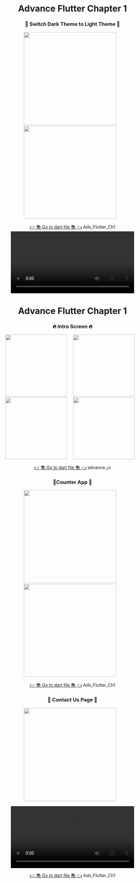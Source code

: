 <h1 align="center">Advance Flutter Chapter 1</h1>

<h3 align="center">📱 Switch Dark Theme to Light Theme 📱</h3>
<p align="center">
  <img src='https://github.com/Rajputniraj6983/advflutterch1/assets/143181391/38d8ef2d-9ec4-49c5-a093-3eaa4fff32a9' width = 300>&nbsp;&nbsp;&nbsp;&nbsp;
  <img src='https://github.com/Rajputniraj6983/advflutterch1/assets/143181391/158e0b90-35ec-401e-90d2-3a6abd18563a' width = 300>&nbsp;&nbsp;&nbsp;&nbsp;

  <div align="center">
    <a href="https://github.com/Rajputniraj6983/advflutterch1/tree/master/lib">👉 📚 Go to dart file 📚 👈</a>
    Adv_Flutter_Ch1

<video src="https://github.com/Rajputniraj6983/advflutterch1/assets/143181391/ce031093-fe28-4b98-a714-5a7d13972479" width="400">
  </div>
</p>

<h1 align="center">Advance Flutter Chapter 1</h1>

 <h3 align="center">🔥 Intro Screen 🔥</h3>
<p align="center">
  <img src='https://github.com/Rajputniraj6983/advance_ui/assets/143181391/d9363b20-20fb-4e96-9d5e-d3fbb1085774' width = 200>&nbsp;&nbsp;&nbsp;&nbsp;
  <img src='https://github.com/Rajputniraj6983/advance_ui/assets/143181391/c402cc88-2386-43ff-8cbb-294cc2e9f262' width = 200>&nbsp;&nbsp;&nbsp;&nbsp;
  <img src='https://github.com/Rajputniraj6983/advance_ui/assets/143181391/e20b57f2-eebb-4311-a824-8400c26c1ae2' width = 200>&nbsp;&nbsp;&nbsp;&nbsp;
  <img src='https://github.com/Rajputniraj6983/advance_ui/assets/143181391/dc4594c3-0f7b-4fc3-88d0-bcb9dcfb755f' width = 200>&nbsp;&nbsp;&nbsp;&nbsp;
 

  <div align="center">
    <a href="https://github.com/Rajputniraj6983/advance_ui/tree/master/lib">👉 📚 Go to dart file 📚 👈</a>
    advance_ui

<h3 align="center">📱Counter App 📱</h3>
<p align="center">
  <img src='https://github.com/Rajputniraj6983/advflutterch1/assets/143181391/bb4ebda2-de3e-417e-b847-2e862b8ffb6b' width = 300>&nbsp;&nbsp;&nbsp;&nbsp;
  <img src='https://github.com/Rajputniraj6983/advflutterch1/assets/143181391/13f9306b-70f0-4595-b3f8-4ae36f9a6ae0' width = 300>&nbsp;&nbsp;&nbsp;&nbsp;

  <div align="center">
    <a href="https://github.com/Rajputniraj6983/advflutterch1/tree/master/lib/theme/views">👉 📚 Go to dart file 📚 👈</a>
    Adv_Flutter_Ch1

 </div>
</p>

 <h3 align="center">📱  Contact Us Page  📱</h3>
<p align="center">
  <img src='https://github.com/Rajputniraj6983/advflutterch1/assets/143181391/dd48da92-37ed-41b5-b852-121df8d6d5b0' width = 300>&nbsp;&nbsp;&nbsp;&nbsp;
 
 <div align="center">
    <video src="https://github.com/Rajputniraj6983/advflutterch1/assets/143181391/616afeb7-394d-428f-8057-039ab168e73b" width="400">
  </div></p>
  <div align="center">
    <a href="https://github.com/Rajputniraj6983/advflutterch1/tree/master/lib/task%201_6/views/Screen">👉 📚 Go to dart file 📚 👈</a>
      Adv_Flutter_Ch1
  </div></p>

